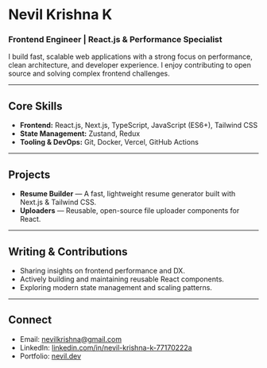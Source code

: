 # Nevil Krishna K  

### Frontend Engineer | React.js & Performance Specialist  

I build fast, scalable web applications with a strong focus on performance, clean architecture, and developer experience. I enjoy contributing to open source and solving complex frontend challenges.  

---

## Core Skills  

- **Frontend:** React.js, Next.js, TypeScript, JavaScript (ES6+), Tailwind CSS  
- **State Management:** Zustand, Redux  
- **Tooling & DevOps:** Git, Docker, Vercel, GitHub Actions  

---

## Projects  

- **Resume Builder** — A fast, lightweight resume generator built with Next.js & Tailwind CSS.  
- **Uploaders** — Reusable, open-source file uploader components for React.  

---

## Writing & Contributions  

- Sharing insights on frontend performance and DX.  
- Actively building and maintaining reusable React components.  
- Exploring modern state management and scaling patterns.  

---

## Connect  

- Email: [nevilkrishna@gmail.com](mailto:nevilkrishna@gmail.com)  
- LinkedIn: [linkedin.com/in/nevil-krishna-k-77170222a](https://www.linkedin.com/in/nevil-krishna-k-77170222a/)  
- Portfolio: [nevil.dev](https://www.nevil.dev)  
